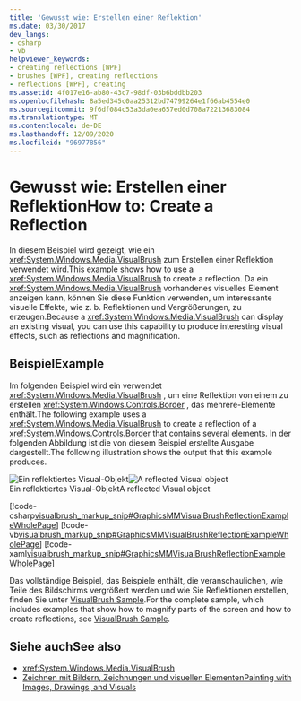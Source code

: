 ```yaml
---
title: 'Gewusst wie: Erstellen einer Reflektion'
ms.date: 03/30/2017
dev_langs:
- csharp
- vb
helpviewer_keywords:
- creating reflections [WPF]
- brushes [WPF], creating reflections
- reflections [WPF], creating
ms.assetid: 4f017e16-ab80-43c7-98df-03b6bddbb203
ms.openlocfilehash: 8a5ed345c0aa25312bd74799264e1f66ab4554e0
ms.sourcegitcommit: 9f6df084c53a3da0ea657ed0d708a72213683084
ms.translationtype: MT
ms.contentlocale: de-DE
ms.lasthandoff: 12/09/2020
ms.locfileid: "96977856"
---
```

# <a name="how-to-create-a-reflection"></a><span data-ttu-id="4c546-102">Gewusst wie: Erstellen einer Reflektion</span><span class="sxs-lookup"><span data-stu-id="4c546-102">How to: Create a Reflection</span></span>
<span data-ttu-id="4c546-103">In diesem Beispiel wird gezeigt, wie ein <xref:System.Windows.Media.VisualBrush> zum Erstellen einer Reflektion verwendet wird.</span><span class="sxs-lookup"><span data-stu-id="4c546-103">This example shows how to use a <xref:System.Windows.Media.VisualBrush> to create a reflection.</span></span> <span data-ttu-id="4c546-104">Da ein <xref:System.Windows.Media.VisualBrush> vorhandenes visuelles Element anzeigen kann, können Sie diese Funktion verwenden, um interessante visuelle Effekte, wie z. b. Reflektionen und Vergrößerungen, zu erzeugen.</span><span class="sxs-lookup"><span data-stu-id="4c546-104">Because a <xref:System.Windows.Media.VisualBrush> can display an existing visual, you can use this capability to produce interesting visual effects, such as reflections and magnification.</span></span>  
  
## <a name="example"></a><span data-ttu-id="4c546-105">Beispiel</span><span class="sxs-lookup"><span data-stu-id="4c546-105">Example</span></span>  
 <span data-ttu-id="4c546-106">Im folgenden Beispiel wird ein verwendet <xref:System.Windows.Media.VisualBrush> , um eine Reflektion von einem zu erstellen <xref:System.Windows.Controls.Border> , das mehrere-Elemente enthält.</span><span class="sxs-lookup"><span data-stu-id="4c546-106">The following example uses a <xref:System.Windows.Media.VisualBrush> to create a reflection of a <xref:System.Windows.Controls.Border> that contains several elements.</span></span> <span data-ttu-id="4c546-107">In der folgenden Abbildung ist die von diesem Beispiel erstellte Ausgabe dargestellt.</span><span class="sxs-lookup"><span data-stu-id="4c546-107">The following illustration shows the output that this example produces.</span></span>  
  
 <span data-ttu-id="4c546-108">![Ein reflektiertes Visual-Objekt](./media/graphicsmm-visualbrush-reflection-small.jpg "graphicsmm_visualbrush_reflection_small")</span><span class="sxs-lookup"><span data-stu-id="4c546-108">![A reflected Visual object](./media/graphicsmm-visualbrush-reflection-small.jpg "graphicsmm_visualbrush_reflection_small")</span></span>  
<span data-ttu-id="4c546-109">Ein reflektiertes Visual-Objekt</span><span class="sxs-lookup"><span data-stu-id="4c546-109">A reflected Visual object</span></span>  
  
 [!code-csharp[visualbrush_markup_snip#GraphicsMMVisualBrushReflectionExampleWholePage](~/samples/snippets/csharp/VS_Snippets_Wpf/visualbrush_markup_snip/CSharp/ReflectionExample.cs#graphicsmmvisualbrushreflectionexamplewholepage)]
 [!code-vb[visualbrush_markup_snip#GraphicsMMVisualBrushReflectionExampleWholePage](~/samples/snippets/visualbasic/VS_Snippets_Wpf/visualbrush_markup_snip/visualbasic/reflectionexample.vb#graphicsmmvisualbrushreflectionexamplewholepage)]
 [!code-xaml[visualbrush_markup_snip#GraphicsMMVisualBrushReflectionExampleWholePage](~/samples/snippets/xaml/VS_Snippets_Wpf/visualbrush_markup_snip/XAML/ReflectionExample.xaml#graphicsmmvisualbrushreflectionexamplewholepage)]  
  
 <span data-ttu-id="4c546-110">Das vollständige Beispiel, das Beispiele enthält, die veranschaulichen, wie Teile des Bildschirms vergrößert werden und wie Sie Reflektionen erstellen, finden Sie unter [VisualBrush Sample](https://github.com/Microsoft/WPF-Samples/tree/master/Graphics/VisualBrush).</span><span class="sxs-lookup"><span data-stu-id="4c546-110">For the complete sample, which includes examples that show how to magnify parts of the screen and how to create reflections, see [VisualBrush Sample](https://github.com/Microsoft/WPF-Samples/tree/master/Graphics/VisualBrush).</span></span>  
  
## <a name="see-also"></a><span data-ttu-id="4c546-111">Siehe auch</span><span class="sxs-lookup"><span data-stu-id="4c546-111">See also</span></span>

- <xref:System.Windows.Media.VisualBrush>
- [<span data-ttu-id="4c546-112">Zeichnen mit Bildern, Zeichnungen und visuellen Elementen</span><span class="sxs-lookup"><span data-stu-id="4c546-112">Painting with Images, Drawings, and Visuals</span></span>](painting-with-images-drawings-and-visuals.md)
